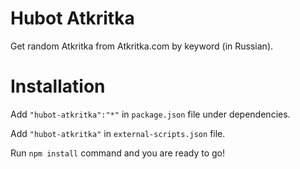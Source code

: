 Hubot Atkritka
=========

Get random Atkritka from Atkritka.com by keyword (in Russian).

# Installation

Add ```"hubot-atkritka":"*"``` in ```package.json``` file under dependencies.

Add ```"hubot-atkritka"``` in ```external-scripts.json``` file.

Run ```npm install``` command and you are ready to go!
